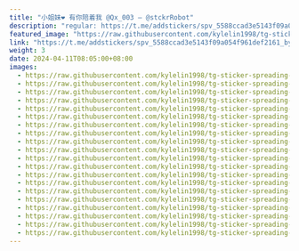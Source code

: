 ```yaml
---
title: "小姐妹❤️ 有你陪着我 @Qx_003 — @stckrRobot"
description: "regular: https://t.me/addstickers/spv_5588ccad3e5143f09a054f961def2161_by_stckrRobot"
featured_image: "https://raw.githubusercontent.com/kylelin1998/tg-sticker-spreading-worldwide-images/main/img/fe3c4cf0-c82f-4484-bd07-6ab59e3ef956.jpg"
link: "https://t.me/addstickers/spv_5588ccad3e5143f09a054f961def2161_by_stckrRobot"
weight: 3
date: 2024-04-11T08:05:00+08:00
images:
  - https://raw.githubusercontent.com/kylelin1998/tg-sticker-spreading-worldwide-images/main/img/fe3c4cf0-c82f-4484-bd07-6ab59e3ef956.jpg
  - https://raw.githubusercontent.com/kylelin1998/tg-sticker-spreading-worldwide-images/main/img/07d49336-77aa-4284-a5b6-e04af3a2dc01.jpg
  - https://raw.githubusercontent.com/kylelin1998/tg-sticker-spreading-worldwide-images/main/img/63ec5db1-2626-44b8-8d4d-89b2abbb0050.jpg
  - https://raw.githubusercontent.com/kylelin1998/tg-sticker-spreading-worldwide-images/main/img/71e0d555-043c-4b68-b4a2-d76c01247984.jpg
  - https://raw.githubusercontent.com/kylelin1998/tg-sticker-spreading-worldwide-images/main/img/0ae81862-c9a6-4161-b6c6-76fcc8a305b8.jpg
  - https://raw.githubusercontent.com/kylelin1998/tg-sticker-spreading-worldwide-images/main/img/e89c7e6a-f8f5-469f-a99d-b31450d03474.jpg
  - https://raw.githubusercontent.com/kylelin1998/tg-sticker-spreading-worldwide-images/main/img/80e63b1d-7744-496c-8d8c-f6e7651b1124.jpg
  - https://raw.githubusercontent.com/kylelin1998/tg-sticker-spreading-worldwide-images/main/img/f3cfa3ea-710b-48ab-9432-e4968160def7.jpg
  - https://raw.githubusercontent.com/kylelin1998/tg-sticker-spreading-worldwide-images/main/img/64fa2021-e686-4fd7-99a2-fd939af18352.jpg
  - https://raw.githubusercontent.com/kylelin1998/tg-sticker-spreading-worldwide-images/main/img/961aa219-219f-4063-96f0-49859530900d.jpg
  - https://raw.githubusercontent.com/kylelin1998/tg-sticker-spreading-worldwide-images/main/img/be1b3358-a0d7-4d5b-a381-73a474fb4957.jpg
  - https://raw.githubusercontent.com/kylelin1998/tg-sticker-spreading-worldwide-images/main/img/715e169c-7af0-443d-b6c8-9d5f6e5ff4d9.jpg
  - https://raw.githubusercontent.com/kylelin1998/tg-sticker-spreading-worldwide-images/main/img/b0897a0b-2573-4811-b364-cb0046717c68.jpg
  - https://raw.githubusercontent.com/kylelin1998/tg-sticker-spreading-worldwide-images/main/img/bc540b99-0fcb-434d-a357-555bcd136f1f.jpg
  - https://raw.githubusercontent.com/kylelin1998/tg-sticker-spreading-worldwide-images/main/img/a2a5ba8a-1acb-46ba-97c7-d66afdd0baa4.jpg
  - https://raw.githubusercontent.com/kylelin1998/tg-sticker-spreading-worldwide-images/main/img/de8750cb-df30-4884-88bd-0cd6ee7e7527.jpg
  - https://raw.githubusercontent.com/kylelin1998/tg-sticker-spreading-worldwide-images/main/img/0bbcbd3f-b6f9-439c-841c-dfb933c20d64.jpg
  - https://raw.githubusercontent.com/kylelin1998/tg-sticker-spreading-worldwide-images/main/img/59973f48-1ef1-40f1-a4ca-517d790a564d.jpg
  - https://raw.githubusercontent.com/kylelin1998/tg-sticker-spreading-worldwide-images/main/img/f14197e5-9d4d-4576-8587-a1ed9fdc3e27.jpg
  - https://raw.githubusercontent.com/kylelin1998/tg-sticker-spreading-worldwide-images/main/img/21154ae2-1c63-4763-88a7-e0416a752890.jpg
---
```

